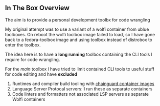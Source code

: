 ## In The Box Overview

The aim is to provide a personal development toolbx for code wrangling

My original attempt was to use a variant of a wolfi container from ublue toolboxes.
On reboot the wolfi toolbox image failed to load, so I have gone back to a fedora-toolbox image
and using toolbox instead of distrobox to enter the toolbox.

The idea here is to have a **long running** toolbox containing the CLI tools I require for code wrangling.

For the *main* toolbox I have tried to limit contained CLI tools to useful stuff for code editing and have **excluded**
 1. Runtimes and compiler build tooling with  [chainguard container images](https://images.chainguard.dev)
 2. Language Server Protocal servers:  I run these as separate containers
 3. Code linters and formatters not associated LSP servers as separate Wolfi containers

